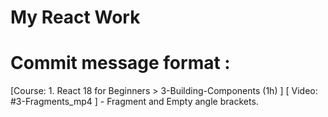 # My React Work

# Commit message format : 

[Course: 1. React 18 for Beginners > 3-Building-Components (1h) ] [ Video: #3-Fragments_mp4 ] - Fragment and Empty angle brackets.
